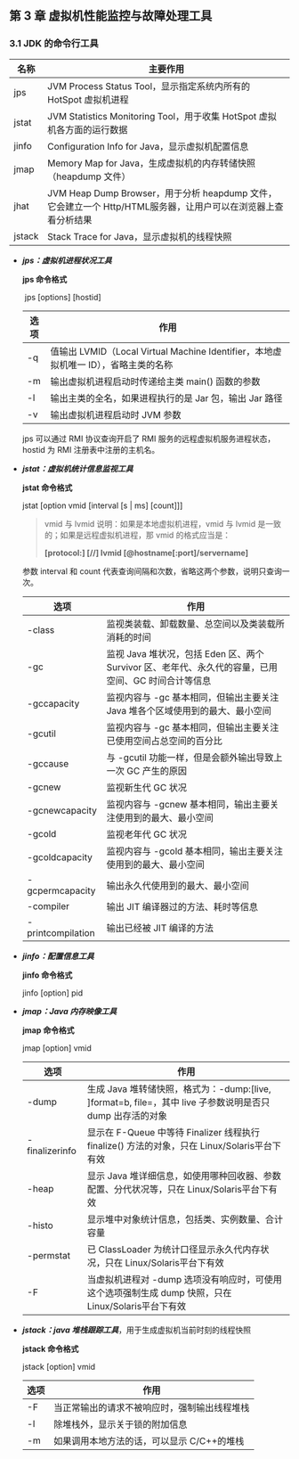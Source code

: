## 第 3 章 虚拟机性能监控与故障处理工具

### 3.1 JDK 的命令行工具

| 名称   | 主要作用                                                     |
| ------ | ------------------------------------------------------------ |
| jps    | JVM Process Status Tool，显示指定系统内所有的 HotSpot 虚拟机进程 |
| jstat  | JVM Statistics Monitoring Tool，用于收集 HotSpot 虚拟机各方面的运行数据 |
| jinfo  | Configuration Info for Java，显示虚拟机配置信息              |
| jmap   | Memory Map for Java，生成虚拟机的内存转储快照（heapdump 文件） |
| jhat   | JVM Heap Dump Browser，用于分析 heapdump 文件，它会建立一个 Http/HTML服务器，让用户可以在浏览器上查看分析结果 |
| jstack | Stack Trace for Java，显示虚拟机的线程快照                   |

- ***jps：虚拟机进程状况工具***

  **jps 命令格式**

  ​                                                                                                                                                                                                                                                                                                              jps [options] [hostid]

  | 选项 | 作用                                                         |
  | ---- | ------------------------------------------------------------ |
  | -q   | 值输出 LVMID（Local Virtual Machine Identifier，本地虚拟机唯一 ID），省略主类的名称 |
  | -m   | 输出虚拟机进程启动时传递给主类 main() 函数的参数             |
  | -l   | 输出主类的全名，如果进程执行的是 Jar 包，输出 Jar 路径       |
  | -v   | 输出虚拟机进程启动时 JVM 参数                                |

  jps 可以通过 RMI 协议查询开启了 RMI 服务的远程虚拟机服务进程状态，hostid 为 RMI 注册表中注册的主机名。

- ***jstat：虚拟机统计信息监视工具***

  **jstat 命令格式**

  jstat [option vmid [interval [s | ms] [count]]]

  > vmid 与 lvmid 说明：如果是本地虚拟机进程，vmid 与 lvmid 是一致的；如果是远程虚拟机进程，那 vmid 的格式应当是：
  >
  > **[protocol:] [//] lvmid [@hostname[:port]/servername]**

  参数 interval 和 count 代表查询间隔和次数，省略这两个参数，说明只查询一次。

  | 选项              | 作用                                                         |
  | ----------------- | ------------------------------------------------------------ |
  | -class            | 监视类装载、卸载数量、总空间以及类装载所消耗的时间           |
  | -gc               | 监视 Java 堆状况，包括 Eden 区、两个 Survivor 区、老年代、永久代的容量，已用空间、GC 时间合计等信息 |
  | -gccapacity       | 监视内容与 -gc 基本相同，但输出主要关注 Java 堆各个区域使用到的最大、最小空间 |
  | -gcutil           | 监视内容与 -gc 基本相同，但输出主要关注已使用空间占总空间的百分比 |
  | -gccause          | 与 -gcutil 功能一样，但是会额外输出导致上一次 GC 产生的原因  |
  | -gcnew            | 监视新生代 GC 状况                                           |
  | -gcnewcapacity    | 监视内容与 -gcnew 基本相同，输出主要关注使用到的最大、最小空间 |
  | -gcold            | 监视老年代 GC 状况                                           |
  | -gcoldcapacity    | 监视内容与 -gcold 基本相同，输出主要关注使用到的最大、最小空间 |
  | -gcpermcapacity   | 输出永久代使用到的最大、最小空间                             |
  | -compiler         | 输出 JIT 编译器过的方法、耗时等信息                          |
  | -printcompilation | 输出已经被 JIT 编译的方法                                    |

- ***jinfo：配置信息工具***

  **jinfo 命令格式**

  jinfo [option] pid

- ***jmap：Java 内存映像工具***

  **jmap 命令格式**

  jmap [option] vmid

  | 选项           | 作用                                                         |
  | -------------- | ------------------------------------------------------------ |
  | -dump          | 生成 Java 堆转储快照，格式为：-dump:[live, ]format=b, file=<filename>，其中 live 子参数说明是否只 dump 出存活的对象 |
  | -finalizerinfo | 显示在 F-Queue 中等待 Finalizer 线程执行 finalize() 方法的对象，只在 Linux/Solaris平台下有效 |
  | -heap          | 显示 Java 堆详细信息，如使用哪种回收器、参数配置、分代状况等，只在 Linux/Solaris平台下有效 |
  | -histo         | 显示堆中对象统计信息，包括类、实例数量、合计容量             |
  | -permstat      | 已 ClassLoader 为统计口径显示永久代内存状况，只在 Linux/Solaris平台下有效 |
  | -F             | 当虚拟机进程对 -dump 选项没有响应时，可使用这个选项强制生成 dump 快照，只在 Linux/Solaris平台下有效 |

- ***jstack：java 堆栈跟踪工具***，用于生成虚拟机当前时刻的线程快照

  **jstack 命令格式**

  jstack [option] vmid

  | 选项 | 作用                                         |
  | ---- | -------------------------------------------- |
  | -F   | 当正常输出的请求不被响应时，强制输出线程堆栈 |
  | -l   | 除堆栈外，显示关于锁的附加信息               |
  | -m   | 如果调用本地方法的话，可以显示 C/C++的堆栈   |